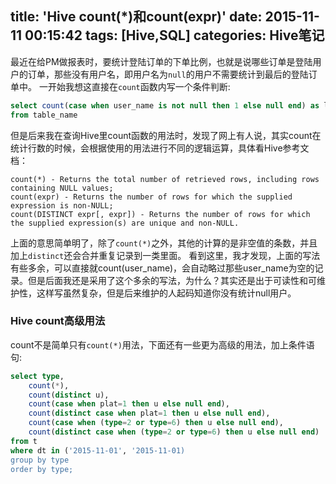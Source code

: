 title: 'Hive count(*)和count(expr)'
date: 2015-11-11 00:15:42
tags: [Hive,SQL]
categories: Hive笔记
---
最近在给PM做报表时，要统计登陆订单的下单比例，也就是说哪些订单是登陆用户的订单，那些没有用户名，即用户名为`null`的用户不需要统计到最后的登陆订单中。
一开始我想这直接在`count`函数内写一个条件判断:
```sql
select count(case when user_name is not null then 1 else null end) as login_order
from table_name
```
但是后来我在查询Hive里count函数的用法时，发现了网上有人说，其实count在统计行数的时候，会根据使用的用法进行不同的逻辑运算，具体看Hive参考文档：
```
count(*) - Returns the total number of retrieved rows, including rows containing NULL values;
count(expr) - Returns the number of rows for which the supplied expression is non-NULL;
count(DISTINCT expr[, expr]) - Returns the number of rows for which the supplied expression(s) are unique and non-NULL.
```
上面的意思简单明了，除了`count(*)`之外，其他的计算的是非空值的条数，并且加上`distinct`还会合并重复记录到一类里面。
看到这里，我才发现，上面的写法有些多余，可以直接就count(user_name)，会自动略过那些user_name为空的记录。但是后面我还是采用了这个多余的写法，为什么？其实还是出于可读性和可维护性，这样写虽然复杂，但是后来维护的人起码知道你没有统计null用户。

### Hive count高级用法
count不是简单只有`count(*)`用法，下面还有一些更为高级的用法，加上条件语句:
```sql
select type,
	count(*),
	count(distinct u),
	count(case when plat=1 then u else null end),
	count(distinct case when plat=1 then u else null end),
	count(case when (type=2 or type=6) then u else null end),
	count(distinct case when (type=2 or type=6) then u else null end)
from t
where dt in ('2015-11-01', '2015-11-01)
group by type
order by type;
```

